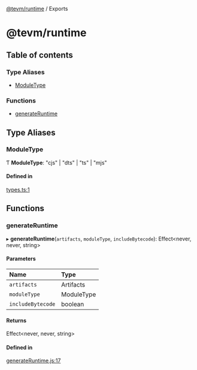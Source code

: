 [@tevm/runtime](README.md) / Exports

# @tevm/runtime

## Table of contents

### Type Aliases

- [ModuleType](undefined)

### Functions

- [generateRuntime](undefined)

## Type Aliases

### ModuleType

Ƭ **ModuleType**: "cjs" \| "dts" \| "ts" \| "mjs"

#### Defined in

[types.ts:1](https://github.com/evmts/tevm-monorepo/blob/main/bundler/runtime/src/types.ts#L1)

## Functions

### generateRuntime

▸ **generateRuntime**(`artifacts`, `moduleType`, `includeBytecode`): Effect\<never, never, string\>

#### Parameters

| Name | Type |
| :------ | :------ |
| `artifacts` | Artifacts |
| `moduleType` | ModuleType |
| `includeBytecode` | boolean |

#### Returns

Effect\<never, never, string\>

#### Defined in

[generateRuntime.js:17](https://github.com/evmts/tevm-monorepo/blob/main/bundler/runtime/src/generateRuntime.js#L17)
